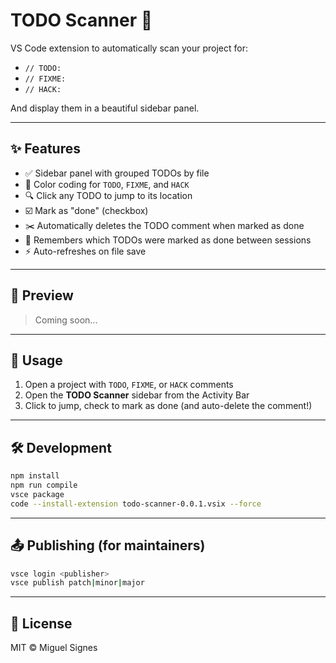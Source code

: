 # TODO Scanner 🚀

VS Code extension to automatically scan your project for:

- `// TODO:`
- `// FIXME:`
- `// HACK:`

And display them in a beautiful sidebar panel.

---

## ✨ Features

- ✅ Sidebar panel with grouped TODOs by file
- 🎨 Color coding for `TODO`, `FIXME`, and `HACK`
- 🔍 Click any TODO to jump to its location
- ☑️ Mark as "done" (checkbox)
- ✂️ Automatically deletes the TODO comment when marked as done
- 💾 Remembers which TODOs were marked as done between sessions
- ⚡ Auto-refreshes on file save

---

## 📸 Preview

> Coming soon...

---

## 🔧 Usage

1. Open a project with `TODO`, `FIXME`, or `HACK` comments
2. Open the **TODO Scanner** sidebar from the Activity Bar
3. Click to jump, check to mark as done (and auto-delete the comment!)

---

## 🛠 Development

```bash
npm install
npm run compile
vsce package
code --install-extension todo-scanner-0.0.1.vsix --force
```

---

## 📤 Publishing (for maintainers)

```bash
vsce login <publisher>
vsce publish patch|minor|major
```

---

## 📄 License

MIT © Miguel Signes